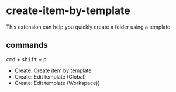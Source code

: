 # create-item-by-template

This extension can help you quickly create a folder using a template

## commands

<kbd>cmd</kbd> + <kbd>shift</kbd> + <kbd>p</kbd>

  - Create: Create item by template
  - Create: Edit template (Global)
  - Create: Edit template (Workspace)}